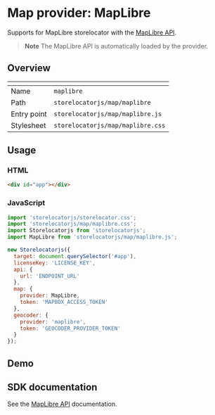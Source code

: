 # Map provider: MapLibre

Supports for MapLibre storelocator with the [MapLibre API](https://maplibre.org/maplibre-gl-js/docs).

> **Note** The MapLibre API is automatically loaded by the provider.

## Overview

| <!-- -->    | <!-- -->                          |
| ----------- | --------------------------------- |
| Name        | `maplibre`                        |
| Path        | `storelocatorjs/map/maplibre`     |
| Entry point | `storelocatorjs/map/maplibre.js`  |
| Stylesheet  | `storelocatorjs/map/maplibre.css` |

## Usage

### HTML

```html
<div id="app"></div>
```

### JavaScript

```javascript
import 'storelocatorjs/storelocator.css';
import 'storelocatorjs/map/maplibre.css';
import Storelocatorjs from 'storelocatorjs';
import MapLibre from 'storelocatorjs/map/maplibre.js';

new Storelocatorjs({
  target: document.querySelector('#app'),
  licenseKey: 'LICENSE_KEY',
  api: {
    url: 'ENDPOINT_URL'
  },
  map: {
    provider: MapLibre,
    token: 'MAPBOX_ACCESS_TOKEN'
  },
  geocoder: {
    provider: 'maplibre',
    token: 'GEOCODER_PROVIDER_TOKEN'
  }
});
```

## Demo

<!-- See the [Youtube provider](https://glitch.com/edit/#!/vlitejs-youtube-video?previewSize=50&attributionHidden=false&sidebarCollapsed=false&path=index.html&previewFirst=false) demo. -->

## SDK documentation

See the [MapLibre API](https://maplibre.org/maplibre-gl-js/docs) documentation.
